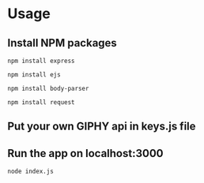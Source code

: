 # Usage
## Install NPM packages
```
npm install express

npm install ejs

npm install body-parser

npm install request
```
## Put your own GIPHY api in keys.js file
## Run the app on localhost:3000
```
node index.js
```